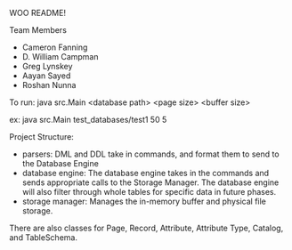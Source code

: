 WOO README!

Team Members

- Cameron Fanning
- D. William Campman
- Greg Lynskey
- Aayan Sayed
- Roshan Nunna

To run:
java src.Main \<database path> \<page size> \<buffer size>

ex: java src.Main test_databases/test1 50 5

Project Structure:
- parsers: DML and DDL take in commands, and format them to send to the Database Engine
- database engine: The database engine takes in the commands and sends appropriate calls to the Storage Manager. The database engine will also filter through whole tables for specific data in future phases.
- storage manager: Manages the in-memory buffer and physical file storage.

There are also classes for Page, Record, Attribute, Attribute Type, Catalog, and TableSchema.

